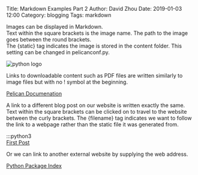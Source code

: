 Title: Markdown Examples Part 2
Author: David Zhou
Date: 2019-01-03 12:00
Category: blogging
Tags: markdown

Images can be displayed in Markdown.  
Text within the square brackets is the image name. The path to the image goes between the round brackets.  
The {static} tag indicates the image is stored in the content folder. This setting can be changed in pelicanconf.py.

![python logo]({static}/img/python_icon.png)

Links to downloadable content such as PDF files are written similarly to image files but with no ! symbol at the beginning.

[Pelican Documenation]({static}/pdf/pelican.pdf)

A link to a different blog post on our website is written exactly the same.  
Text within the square brackets can be clicked on to travel to the website between the curly brackets.
The {filename} tag indicates we want to follow the link to a webpage rather than the static file it was generated from.

 :::python3     
 [First Post]({filename}/articles/first_post.md)

Or we can link to another external website by supplying the web address.

[Python Package Index](https://pypi.org)